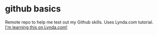 # github basics
Remote repo to help me test out my Github skills.  Uses Lynda.com tutorial.
[I'm learning this on Lynda.com!](http://www.lynda.com)
